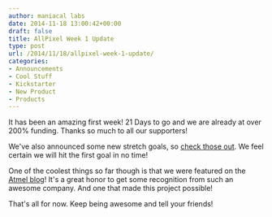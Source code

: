 ```yaml
---
author: maniacal labs
date: 2014-11-18 13:00:42+00:00
draft: false
title: AllPixel Week 1 Update
type: post
url: /2014/11/18/allpixel-week-1-update/
categories:
- Announcements
- Cool Stuff
- Kickstarter
- New Product
- Products
---
```


It has been an amazing first week! 21 Days to go and we are already at over 200% funding. Thanks so much to all our supporters!

We've also announced some new stretch goals, so [check those out](https://www.kickstarter.com/projects/1101128588/allpixel-usb-interface-for-all-your-led-needs/posts/1049057). We feel certain we will hit the first goal in no time!

One of the coolest things so far though is that we were featured on the [Atmel blog](http://atmelcorporation.wordpress.com/2014/11/17/allpixel-is-like-a-video-card-for-led-strips/)! It's a great honor to get some recognition from such an awesome company. And one that made this project possible!

That's all for now. Keep being awesome and tell your friends!
